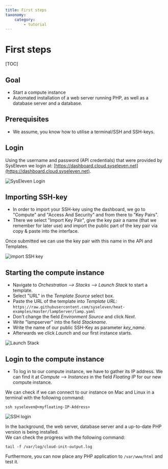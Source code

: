 ```yaml
---
title: First steps
taxonomy:
    category:
        - tutorial
---
```


# First steps

[TOC]

## Goal

* Start a compute instance
* Automated installation of a web server running PHP, as well as a database server and a database.

## Prerequisites

* We assume, you know how to utilise a terminal/SSH and SSH-keys.

## Login

Using the username and password (API credentials) that were provided by SysEleven we login at: [https://dashboard.cloud.syseleven.net](https://dashboard.cloud.syseleven.net).

![SysEleven Login](/images/login.png)

## Importing SSH-key

* In order to import your SSH-key using the dashboard, we go to "Compute" and "Access And Security" and from there to "Key Pairs".
* There we select "Import Key Pair", give the key pair a name (that we remember for later use) and import the public part of the key pair via copy & paste into the interface. 

Once submitted we can use the key pair with this name in the API and Templates.

![import SSH key](/images/sshkeys.png)

## Starting the compute instance

* Navigate to *Orchestration --> Stacks --> Launch Stack* to start a template.
* Select "URL" in the *Template Source* select box.
* Paste the URL of the template into *Template URL*:  
`https://raw.githubusercontent.com/syseleven/heat-examples/master/lampServer/lamp.yaml`
* Don't change the field *Environment Source* and click *Next*.
* Write "lampserver" into the field *Stackname*.
* Write the name of our public SSH-Key as parameter *key_name*.
* Afterwards we click *Launch* and our first instance starts.

![Launch Stack](/images/launch.png)

## Login to the compute instance
* To log in to our compute instance, we have to gather its IP address. We can find it at *Compute* --> *Instances* in the field *Floating IP* for our new compute instance. 

We can check if we can connect to our instance on Mac and Linux in a terminal with the following command:
```shell
ssh syseleven@<myfloating-IP-Address>
```

![SSH login](/images/loginterminal.png)

In the background, the web server, database server and a up-to-date PHP version is being installed.  
We can check the progress with the following command:
```shell
tail -f /var/log/cloud-init-output.log
```

Furthermore, you can now place any PHP application to `/var/www/html` and test it.